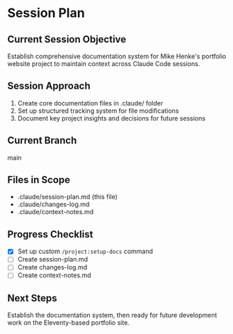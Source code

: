 # Session Plan

## Current Session Objective
Establish comprehensive documentation system for Mike Henke's portfolio website project to maintain context across Claude Code sessions.

## Session Approach
1. Create core documentation files in .claude/ folder
2. Set up structured tracking system for file modifications
3. Document key project insights and decisions for future sessions

## Current Branch
main

## Files in Scope
- .claude/session-plan.md (this file)
- .claude/changes-log.md 
- .claude/context-notes.md

## Progress Checklist
- [x] Set up custom `/project:setup-docs` command
- [ ] Create session-plan.md
- [ ] Create changes-log.md
- [ ] Create context-notes.md

## Next Steps
Establish the documentation system, then ready for future development work on the Eleventy-based portfolio site.